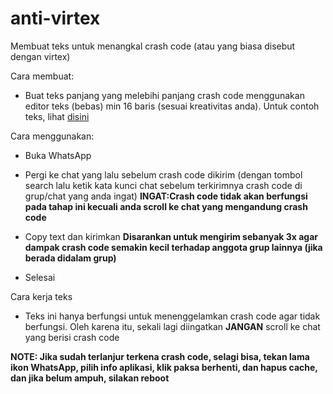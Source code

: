 # anti-virtex
Membuat teks untuk menangkal crash code (atau yang biasa disebut dengan virtex)

Cara membuat:
- Buat teks panjang yang melebihi panjang crash code menggunakan editor teks (bebas) min 16 baris (sesuai kreativitas anda). Untuk contoh teks, lihat [disini](https://github.com/O7zSO31IVg/anti-crash-code/raw/main/data/chatcrash.txt)

Cara menggunakan:
- Buka WhatsApp

- Pergi ke chat yang lalu sebelum crash code dikirim (dengan tombol search lalu ketik kata kunci chat sebelum terkirimnya crash code di grup/chat yang anda ingat) **INGAT:Crash code tidak akan berfungsi pada tahap ini kecuali anda scroll ke chat yang mengandung crash code**

- Copy text dan kirimkan **Disarankan untuk mengirim sebanyak 3x agar dampak crash code semakin kecil terhadap anggota grup lainnya (jika berada didalam grup)**

- Selesai

Cara kerja teks
- Teks ini hanya berfungsi untuk menenggelamkan crash code agar tidak berfungsi. Oleh karena itu, sekali lagi diingatkan **JANGAN** scroll ke chat yang berisi crash code

**NOTE: Jika sudah terlanjur terkena crash code, selagi bisa, tekan lama ikon WhatsApp, pilih info aplikasi, klik paksa berhenti, dan hapus cache, dan jika belum ampuh, silakan reboot**
